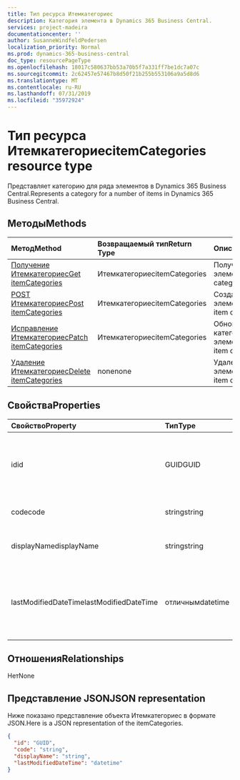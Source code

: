 ```yaml
---
title: Тип ресурса Итемкатегориес
description: Категория элемента в Dynamics 365 Business Central.
services: project-madeira
documentationcenter: ''
author: SusanneWindfeldPedersen
localization_priority: Normal
ms.prod: dynamics-365-business-central
doc_type: resourcePageType
ms.openlocfilehash: 18017c580637bb53a70b5f7a331ff7be1dc7a07c
ms.sourcegitcommit: 2c62457e57467b8d50f21b255b553106a9a5d8d6
ms.translationtype: MT
ms.contentlocale: ru-RU
ms.lasthandoff: 07/31/2019
ms.locfileid: "35972924"
---
```

# <a name="itemcategories-resource-type"></a><span data-ttu-id="9e6c5-103">Тип ресурса Итемкатегориес</span><span class="sxs-lookup"><span data-stu-id="9e6c5-103">itemCategories resource type</span></span>
<span data-ttu-id="9e6c5-104">Представляет категорию для ряда элементов в Dynamics 365 Business Central.</span><span class="sxs-lookup"><span data-stu-id="9e6c5-104">Represents a category for a number of items in Dynamics 365 Business Central.</span></span>

## <a name="methods"></a><span data-ttu-id="9e6c5-105">Методы</span><span class="sxs-lookup"><span data-stu-id="9e6c5-105">Methods</span></span>

| <span data-ttu-id="9e6c5-106">Метод</span><span class="sxs-lookup"><span data-stu-id="9e6c5-106">Method</span></span>                                                          | <span data-ttu-id="9e6c5-107">Возвращаемый тип</span><span class="sxs-lookup"><span data-stu-id="9e6c5-107">Return Type</span></span>  |<span data-ttu-id="9e6c5-108">Описание</span><span class="sxs-lookup"><span data-stu-id="9e6c5-108">Description</span></span>             |
|:----------------------------------------------------------------|:-------------|:-----------------------|
|[<span data-ttu-id="9e6c5-109">Получение Итемкатегориес</span><span class="sxs-lookup"><span data-stu-id="9e6c5-109">Get itemCategories</span></span>](../api/dynamics-itemcategories-get.md)      |<span data-ttu-id="9e6c5-110">Итемкатегориес</span><span class="sxs-lookup"><span data-stu-id="9e6c5-110">itemCategories</span></span>|<span data-ttu-id="9e6c5-111">Получение категории элемента.</span><span class="sxs-lookup"><span data-stu-id="9e6c5-111">Get an item category.</span></span>   |
|[<span data-ttu-id="9e6c5-112">POST Итемкатегориес</span><span class="sxs-lookup"><span data-stu-id="9e6c5-112">Post itemCategories</span></span>](../api/dynamics-create-itemcategories.md)  |<span data-ttu-id="9e6c5-113">Итемкатегориес</span><span class="sxs-lookup"><span data-stu-id="9e6c5-113">itemCategories</span></span>|<span data-ttu-id="9e6c5-114">Создайте категорию элемента.</span><span class="sxs-lookup"><span data-stu-id="9e6c5-114">Create an item category.</span></span>|
|[<span data-ttu-id="9e6c5-115">Исправление Итемкатегориес</span><span class="sxs-lookup"><span data-stu-id="9e6c5-115">Patch itemCategories</span></span>](../api/dynamics-itemcategories-update.md) |<span data-ttu-id="9e6c5-116">Итемкатегориес</span><span class="sxs-lookup"><span data-stu-id="9e6c5-116">itemCategories</span></span>|<span data-ttu-id="9e6c5-117">Обновление категории элемента.</span><span class="sxs-lookup"><span data-stu-id="9e6c5-117">Update an item category.</span></span>|
|[<span data-ttu-id="9e6c5-118">Удаление Итемкатегориес</span><span class="sxs-lookup"><span data-stu-id="9e6c5-118">Delete itemCategories</span></span>](../api/dynamics-itemcategories-delete.md)|<span data-ttu-id="9e6c5-119">none</span><span class="sxs-lookup"><span data-stu-id="9e6c5-119">none</span></span>          |<span data-ttu-id="9e6c5-120">Удаление категории элемента.</span><span class="sxs-lookup"><span data-stu-id="9e6c5-120">Delete an item category.</span></span>|

## <a name="properties"></a><span data-ttu-id="9e6c5-121">Свойства</span><span class="sxs-lookup"><span data-stu-id="9e6c5-121">Properties</span></span>
| <span data-ttu-id="9e6c5-122">Свойство</span><span class="sxs-lookup"><span data-stu-id="9e6c5-122">Property</span></span>           | <span data-ttu-id="9e6c5-123">Тип</span><span class="sxs-lookup"><span data-stu-id="9e6c5-123">Type</span></span>   |<span data-ttu-id="9e6c5-124">Описание</span><span class="sxs-lookup"><span data-stu-id="9e6c5-124">Description</span></span>                                     |
|:-------------------|:-------|:-----------------------------------------------|
|<span data-ttu-id="9e6c5-125">id</span><span class="sxs-lookup"><span data-stu-id="9e6c5-125">id</span></span>                  |<span data-ttu-id="9e6c5-126">GUID</span><span class="sxs-lookup"><span data-stu-id="9e6c5-126">GUID</span></span>    |<span data-ttu-id="9e6c5-127">Уникальный идентификатор Итемкатегори.</span><span class="sxs-lookup"><span data-stu-id="9e6c5-127">The unique ID of the itemCategory.</span></span> <span data-ttu-id="9e6c5-128">Не редактируемые.</span><span class="sxs-lookup"><span data-stu-id="9e6c5-128">Non-editable.</span></span>|
|<span data-ttu-id="9e6c5-129">code</span><span class="sxs-lookup"><span data-stu-id="9e6c5-129">code</span></span>                |<span data-ttu-id="9e6c5-130">string</span><span class="sxs-lookup"><span data-stu-id="9e6c5-130">string</span></span>  |<span data-ttu-id="9e6c5-131">Код Итемкатегори.</span><span class="sxs-lookup"><span data-stu-id="9e6c5-131">The itemCategory code.</span></span>                          |
|<span data-ttu-id="9e6c5-132">displayName</span><span class="sxs-lookup"><span data-stu-id="9e6c5-132">displayName</span></span>         |<span data-ttu-id="9e6c5-133">string</span><span class="sxs-lookup"><span data-stu-id="9e6c5-133">string</span></span>  |<span data-ttu-id="9e6c5-134">Отображаемое имя Итемкатегориес.</span><span class="sxs-lookup"><span data-stu-id="9e6c5-134">The itemCategories display name.</span></span>                |
|<span data-ttu-id="9e6c5-135">lastModifiedDateTime</span><span class="sxs-lookup"><span data-stu-id="9e6c5-135">lastModifiedDateTime</span></span>|<span data-ttu-id="9e6c5-136">отличным</span><span class="sxs-lookup"><span data-stu-id="9e6c5-136">datetime</span></span>|<span data-ttu-id="9e6c5-137">Дата и время последнего изменения Итемкатегори.</span><span class="sxs-lookup"><span data-stu-id="9e6c5-137">The last datetime the itemCategory was modified.</span></span> <span data-ttu-id="9e6c5-138">Только для чтения.</span><span class="sxs-lookup"><span data-stu-id="9e6c5-138">Read-Only.</span></span>|  


## <a name="relationships"></a><span data-ttu-id="9e6c5-139">Отношения</span><span class="sxs-lookup"><span data-stu-id="9e6c5-139">Relationships</span></span>
<span data-ttu-id="9e6c5-140">Нет</span><span class="sxs-lookup"><span data-stu-id="9e6c5-140">None</span></span>

## <a name="json-representation"></a><span data-ttu-id="9e6c5-141">Представление JSON</span><span class="sxs-lookup"><span data-stu-id="9e6c5-141">JSON representation</span></span>

<span data-ttu-id="9e6c5-142">Ниже показано представление объекта Итемкатегориес в формате JSON.</span><span class="sxs-lookup"><span data-stu-id="9e6c5-142">Here is a JSON representation of the itemCategories.</span></span>

```json
{
  "id": "GUID",
  "code": "string",
  "displayName": "string",
  "lastModifiedDateTime": "datetime"
}
```

